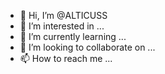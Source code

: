 - 👋 Hi, I’m @ALTICUSS
- 👀 I’m interested in ...
- 🌱 I’m currently learning ...
- 💞️ I’m looking to collaborate on ...
- 📫 How to reach me ...

<!---
ALTICUSS/ALTICUSS is a ✨ special ✨ repository because its `README.md` (this file) appears on your GitHub profile.
You can click the Preview link to take a look at your changes.
--->
